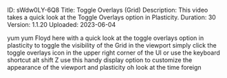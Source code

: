 ID: sWdw0LY-6Q8
Title: Toggle Overlays (Grid)
Description: This video takes a quick look at the Toggle Overlays option in Plasticity.
Duration: 30
Version: 1.1.20
Uploaded: 2023-06-04

yum yum Floyd here with a quick look at
the toggle overlays option in plasticity
to toggle the visibility of the Grid in
the viewport simply click the toggle
overlays icon in the upper right corner
of the UI or use the keyboard shortcut
alt shift Z use this handy display
option to customize the appearance of
the viewport and plasticity oh look at
the time
foreign
